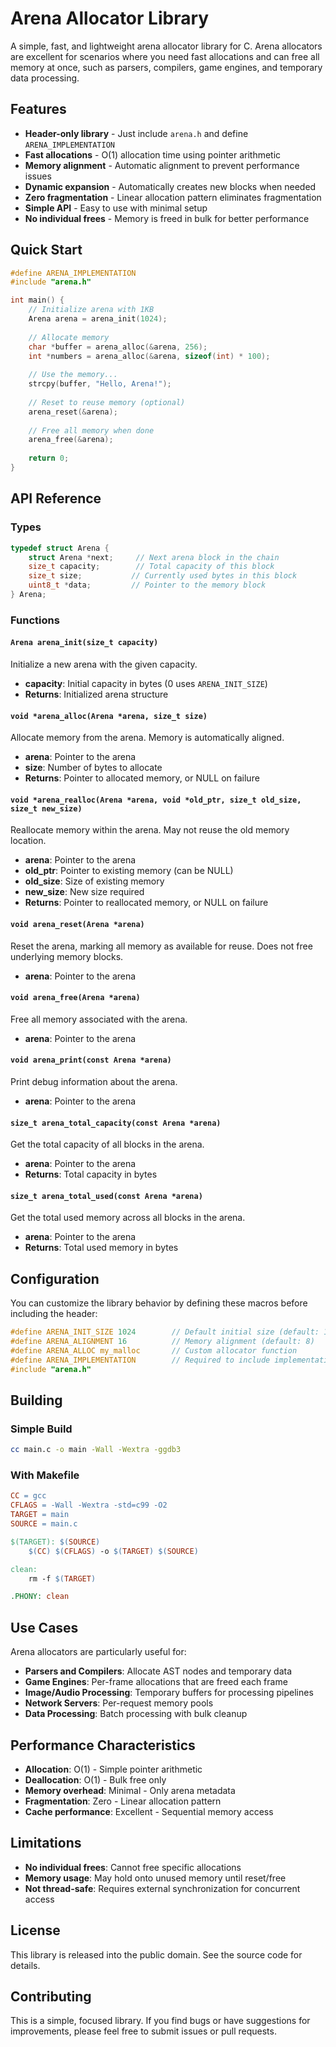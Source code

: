 # Arena Allocator Library

A simple, fast, and lightweight arena allocator library for C. Arena allocators are excellent for scenarios where you need fast allocations and can free all memory at once, such as parsers, compilers, game engines, and temporary data processing.

## Features

- **Header-only library** - Just include `arena.h` and define `ARENA_IMPLEMENTATION`
- **Fast allocations** - O(1) allocation time using pointer arithmetic
- **Memory alignment** - Automatic alignment to prevent performance issues
- **Dynamic expansion** - Automatically creates new blocks when needed
- **Zero fragmentation** - Linear allocation pattern eliminates fragmentation
- **Simple API** - Easy to use with minimal setup
- **No individual frees** - Memory is freed in bulk for better performance

## Quick Start

```c
#define ARENA_IMPLEMENTATION
#include "arena.h"

int main() {
    // Initialize arena with 1KB
    Arena arena = arena_init(1024);
    
    // Allocate memory
    char *buffer = arena_alloc(&arena, 256);
    int *numbers = arena_alloc(&arena, sizeof(int) * 100);
    
    // Use the memory...
    strcpy(buffer, "Hello, Arena!");
    
    // Reset to reuse memory (optional)
    arena_reset(&arena);
    
    // Free all memory when done
    arena_free(&arena);
    
    return 0;
}
```

## API Reference

### Types

```c
typedef struct Arena {
    struct Arena *next;     // Next arena block in the chain
    size_t capacity;        // Total capacity of this block
    size_t size;           // Currently used bytes in this block
    uint8_t *data;         // Pointer to the memory block
} Arena;
```

### Functions

#### `Arena arena_init(size_t capacity)`
Initialize a new arena with the given capacity.
- **capacity**: Initial capacity in bytes (0 uses `ARENA_INIT_SIZE`)
- **Returns**: Initialized arena structure

#### `void *arena_alloc(Arena *arena, size_t size)`
Allocate memory from the arena. Memory is automatically aligned.
- **arena**: Pointer to the arena
- **size**: Number of bytes to allocate
- **Returns**: Pointer to allocated memory, or NULL on failure

#### `void *arena_realloc(Arena *arena, void *old_ptr, size_t old_size, size_t new_size)`
Reallocate memory within the arena. May not reuse the old memory location.
- **arena**: Pointer to the arena
- **old_ptr**: Pointer to existing memory (can be NULL)
- **old_size**: Size of existing memory
- **new_size**: New size required
- **Returns**: Pointer to reallocated memory, or NULL on failure

#### `void arena_reset(Arena *arena)`
Reset the arena, marking all memory as available for reuse. Does not free underlying memory blocks.
- **arena**: Pointer to the arena

#### `void arena_free(Arena *arena)`
Free all memory associated with the arena.
- **arena**: Pointer to the arena

#### `void arena_print(const Arena *arena)`
Print debug information about the arena.
- **arena**: Pointer to the arena

#### `size_t arena_total_capacity(const Arena *arena)`
Get the total capacity of all blocks in the arena.
- **arena**: Pointer to the arena
- **Returns**: Total capacity in bytes

#### `size_t arena_total_used(const Arena *arena)`
Get the total used memory across all blocks in the arena.
- **arena**: Pointer to the arena
- **Returns**: Total used memory in bytes

## Configuration

You can customize the library behavior by defining these macros before including the header:

```c
#define ARENA_INIT_SIZE 1024        // Default initial size (default: 128)
#define ARENA_ALIGNMENT 16          // Memory alignment (default: 8)
#define ARENA_ALLOC my_malloc       // Custom allocator function
#define ARENA_IMPLEMENTATION        // Required to include implementation
#include "arena.h"
```

## Building

### Simple Build
```bash
cc main.c -o main -Wall -Wextra -ggdb3
```

### With Makefile
```makefile
CC = gcc
CFLAGS = -Wall -Wextra -std=c99 -O2
TARGET = main
SOURCE = main.c

$(TARGET): $(SOURCE)
	$(CC) $(CFLAGS) -o $(TARGET) $(SOURCE)

clean:
	rm -f $(TARGET)

.PHONY: clean
```

## Use Cases

Arena allocators are particularly useful for:

- **Parsers and Compilers**: Allocate AST nodes and temporary data
- **Game Engines**: Per-frame allocations that are freed each frame
- **Image/Audio Processing**: Temporary buffers for processing pipelines
- **Network Servers**: Per-request memory pools
- **Data Processing**: Batch processing with bulk cleanup

## Performance Characteristics

- **Allocation**: O(1) - Simple pointer arithmetic
- **Deallocation**: O(1) - Bulk free only
- **Memory overhead**: Minimal - Only arena metadata
- **Fragmentation**: Zero - Linear allocation pattern
- **Cache performance**: Excellent - Sequential memory access

## Limitations

- **No individual frees**: Cannot free specific allocations
- **Memory usage**: May hold onto unused memory until reset/free
- **Not thread-safe**: Requires external synchronization for concurrent access

## License

This library is released into the public domain. See the source code for details.

## Contributing

This is a simple, focused library. If you find bugs or have suggestions for improvements, please feel free to submit issues or pull requests.
